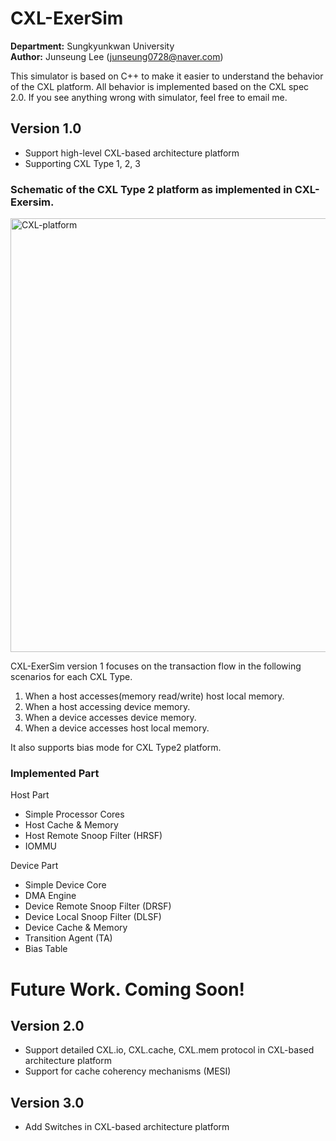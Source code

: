 # CXL-ExerSim

**Department:** Sungkyunkwan University  
**Author:** Junseung Lee (junseung0728@naver.com)

This simulator is based on C++ to make it easier to understand the behavior of the CXL platform. All behavior is implemented based on the CXL spec 2.0. If you see anything wrong with simulator, feel free to email me.

## Version 1.0
- Support high-level CXL-based architecture platform
- Supporting CXL Type 1, 2, 3

### Schematic of the CXL Type 2 platform as implemented in CXL-Exersim.
<img width="694" alt="CXL-platform" src="https://github.com/junseung2/CXL-ExerSim/assets/105153659/cf69c30d-fbad-416b-959f-ce3376da8a2f">

CXL-ExerSim version 1 focuses on the transaction flow in the following scenarios for each CXL Type. 
1. When a host accesses(memory read/write) host local memory. 
2. When a host accessing device memory.
3. When a device accesses device memory.
4. When a device accesses host local memory.

It also supports bias mode for CXL Type2 platform.  

### Implemented Part
Host Part 
- Simple Processor Cores
- Host Cache & Memory 
- Host Remote Snoop Filter (HRSF)
- IOMMU

Device Part
- Simple Device Core
- DMA Engine
- Device Remote Snoop Filter (DRSF)
- Device Local Snoop Filter (DLSF)
- Device Cache & Memory
- Transition Agent (TA)
- Bias Table



# Future Work. Coming Soon!

## Version 2.0

- Support detailed CXL.io, CXL.cache, CXL.mem protocol in CXL-based architecture platform
- Support for cache coherency mechanisms (MESI)


## Version 3.0

- Add Switches in CXL-based architecture platform
